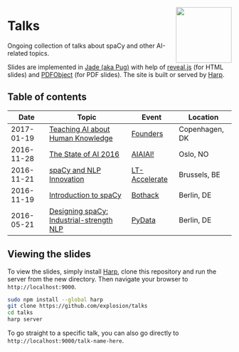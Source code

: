 <a href="https://explosion.ai"><img src="https://explosion.ai/assets/img/logo.svg" width="125" height="125" align="right" /></a>

# Talks

Ongoing collection of talks about spaCy and other AI-related topics.

Slides are implemented in [Jade (aka Pug)](https://www.jade-lang.org) with help of [reveal.js](https://github.com/hakimel/reveal.js) (for HTML slides) and [PDFObject](https://github.com/pipwerks/PDFObject) (for PDF slides). The site is built or served by [Harp](https://harpjs.com).

## Table of contents

| Date | Topic | Event | Location |
| --- | --- | --- | --- |
| 2017-01-19 | [Teaching AI about Human Knowledge](founders-copenhagen) | [Founders](https://medium.com/the-founders-blog/how-ai-will-shape-the-future-of-work-9b2f51a35a8) | Copenhagen, DK |
| 2016-11-28 | [The State of AI 2016](aiaiai-oslo) | [AIAIAI!](https://www.facebook.com/events/1263237797030583/) | Oslo, NO |
| 2016-11-21 | [spaCy and NLP Innovation](lt-accelerate) | [LT-Accelerate](http://www.lt-accelerate.com/) | Brussels, BE |
| 2016-11-19 | [Introduction to spaCy](bothack-berlin) | [Bothack](http://bothack.berlin) | Berlin, DE |
| 2016-05-21 | [Designing spaCy: Industrial-strength NLP](pydata-berlin) | [PyData](http://pydata.org) | Berlin, DE |



## Viewing the slides

To view the slides, simply install [Harp](https://harpjs.com), clone this repository and run the server from the new directory. Then navigate your browser to `http://localhost:9000`.

```bash
sudo npm install --global harp
git clone https://github.com/explosion/talks
cd talks
harp server
```

To go straight to a specific talk, you can also go directly to `http://localhost:9000/talk-name-here`.
